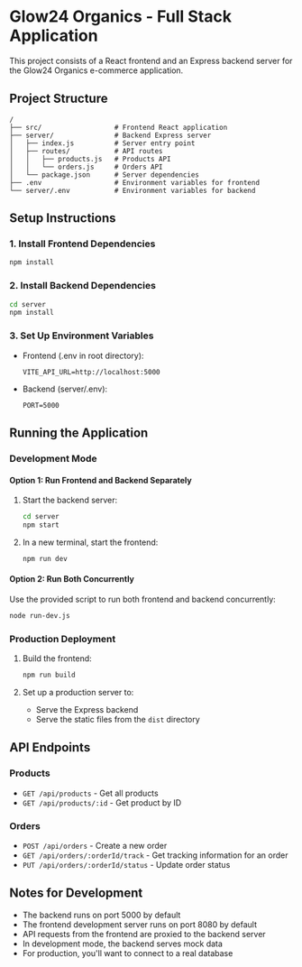 
# Glow24 Organics - Full Stack Application

This project consists of a React frontend and an Express backend server for the Glow24 Organics e-commerce application.

## Project Structure

```
/
├── src/                  # Frontend React application
├── server/               # Backend Express server
│   ├── index.js          # Server entry point
│   ├── routes/           # API routes
│   │   ├── products.js   # Products API
│   │   └── orders.js     # Orders API
│   └── package.json      # Server dependencies
├── .env                  # Environment variables for frontend
└── server/.env           # Environment variables for backend
```

## Setup Instructions

### 1. Install Frontend Dependencies
```bash
npm install
```

### 2. Install Backend Dependencies
```bash
cd server
npm install
```

### 3. Set Up Environment Variables
- Frontend (.env in root directory):
  ```
  VITE_API_URL=http://localhost:5000
  ```
- Backend (server/.env):
  ```
  PORT=5000
  ```

## Running the Application

### Development Mode

#### Option 1: Run Frontend and Backend Separately
1. Start the backend server:
   ```bash
   cd server
   npm start
   ```
2. In a new terminal, start the frontend:
   ```bash
   npm run dev
   ```

#### Option 2: Run Both Concurrently
Use the provided script to run both frontend and backend concurrently:
```bash
node run-dev.js
```

### Production Deployment

1. Build the frontend:
   ```bash
   npm run build
   ```

2. Set up a production server to:
   - Serve the Express backend
   - Serve the static files from the `dist` directory

## API Endpoints

### Products
- `GET /api/products` - Get all products
- `GET /api/products/:id` - Get product by ID

### Orders
- `POST /api/orders` - Create a new order
- `GET /api/orders/:orderId/track` - Get tracking information for an order
- `PUT /api/orders/:orderId/status` - Update order status

## Notes for Development

- The backend runs on port 5000 by default
- The frontend development server runs on port 8080 by default
- API requests from the frontend are proxied to the backend server
- In development mode, the backend serves mock data
- For production, you'll want to connect to a real database
